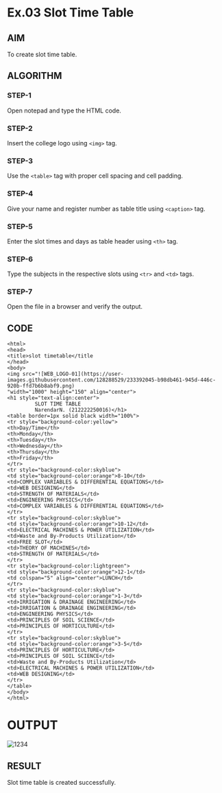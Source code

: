 # Ex.03 Slot Time Table
## AIM
  To create slot time table.

## ALGORITHM
### STEP-1
  Open notepad and type the HTML code.

### STEP-2
  Insert the college logo using ```<img>``` tag.

### STEP-3
  Use the ```<table>``` tag with proper cell spacing and cell padding.  

### STEP-4
  Give your name and register number as table title using ```<caption>``` tag.

### STEP-5
  Enter the slot times and days as table header using ```<th>``` tag.
  
### STEP-6
  Type the subjects in the respective slots using ```<tr>``` and ```<td>``` tags.
 
### STEP-7
  Open the file in a browser and verify the output.
  
## CODE
```
<html>
<head>
<title>slot timetable</title
</head>
<body>
<img src="![WEB_LOGO-01](https://user-images.githubusercontent.com/128288529/233392045-b98db461-945d-446c-920b-ffd7b6b8abf9.png)
"width="1000" height="150" align="center">
<h1 style="text-align:center">
         SLOT TIME TABLE
         NarendarN. (212222250016)</h1>
<table border=1px solid black width="100%">
<tr style="background-color:yellow">
<th>Day/Time</th>
<th>Monday</th>
<th>Tuesday</th>
<th>Wednesday</th>
<th>Thursday</th>
<th>Friday</th>
</tr>
<tr style="background-color:skyblue">
<td style="background-color:orange">8-10</td>
<td>COMPLEX VARIABLES & DIFFERENTIAL EQUATIONS</td>
<td>WEB DESIGNING</td>
<td>STRENGTH OF MATERIALS</td>
<td>ENGINEERING PHYSICS</td>
<td>COMPLEX VARIABLES & DIFFERENTIAL EQUATIONS</td>
</tr>
<tr style="background-color:skyblue">
<td style="background-color:orange">10-12</td>
<td>ELECTRICAL MACHINES & POWER UTILIZATION</td>
<td>Waste and By-Products Utilization</td>
<td>FREE SLOT</td>
<td>THEORY OF MACHINES</td>
<td>STRENGTH OF MATERIALS</td>
</tr>
<tr style="background-color:lightgreen">
<td style="background-color:orange">12-1</td>
<td colspan="5" align="center">LUNCH</td>
</tr>
<tr style="background-color:skyblue">
<td style="background-color:orange">1-3</td>
<td>IRRIGATION & DRAINAGE ENGINEERING</td>
<td>IRRIGATION & DRAINAGE ENGINEERING</td>
<td>ENGINEERING PHYSICS</td>
<td>PRINCIPLES OF SOIL SCIENCE</td>
<td>PRINCIPLES OF HORTICULTURE</td>
</tr>
<tr style="background-color:skyblue">
<td style="background-color:orange">3-5</td>
<td>PRINCIPLES OF HORTICULTURE</td>
<td>PRINCIPLES OF SOIL SCIENCE</td>
<td>Waste and By-Products Utilization</td>
<td>ELECTRICAL MACHINES & POWER UTILIZATION</td>
<td>WEB DESIGNING</td>
</tr>
</table>
</body>
</html>
```

# OUTPUT
![1234](https://user-images.githubusercontent.com/128288529/233394216-fcda4e00-f9d8-44bc-8e0d-1d2c514f6ce8.png)

## RESULT
 Slot time table is created successfully.
